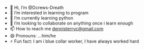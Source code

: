- 👋 Hi, I’m @Dcrews-Dreath
- 👀 I’m interested in learning to program
- 🌱 I’m currently learning python
- 💞️ I’m looking to collaborate on anything once i learn enough
- 📫 How to reach me dennisterryc@gmail.com
- 😄 Pronouns: ...him/he
- ⚡ Fun fact: I am i blue collar worker, I have always worked hard

<!---
Dcrews-Dreath/Dcrews-Dreath is a ✨ special ✨ repository because its `README.md` (this file) appears on your GitHub profile.
You can click the Preview link to take a look at your changes.
--->
